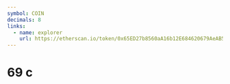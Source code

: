 ```yaml
---
symbol: COIN
decimals: 8
links:
  - name: explorer
    url: https://etherscan.io/token/0x65ED27b8560aA16b12E684620679AeAB531eF84B
---
```


# 69 c
